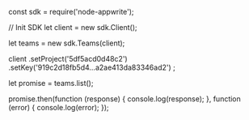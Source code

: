 const sdk = require('node-appwrite');

// Init SDK
let client = new sdk.Client();

let teams = new sdk.Teams(client);

client
    .setProject('5df5acd0d48c2')
    .setKey('919c2d18fb5d4...a2ae413da83346ad2')
;

let promise = teams.list();

promise.then(function (response) {
    console.log(response);
}, function (error) {
    console.log(error);
});
